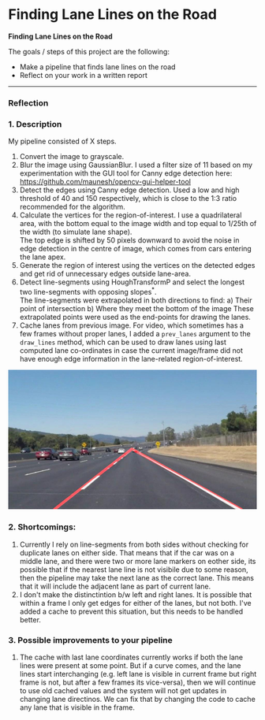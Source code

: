 # **Finding Lane Lines on the Road** 

**Finding Lane Lines on the Road**

The goals / steps of this project are the following:
* Make a pipeline that finds lane lines on the road
* Reflect on your work in a written report


[//]: # (Image References)

[image1]: ./test_images_output/solidWhiteCurve_withLanes.jpg "Lane"

---

### Reflection

### 1. Description

My pipeline consisted of X steps. 

1. Convert the image to grayscale.
2. Blur the image using GaussianBlur. I used a filter size of 11 based on my experimentation with the GUI tool for Canny edge detection here: https://github.com/maunesh/opencv-gui-helper-tool
3. Detect the edges using Canny edge detection. Used a low and high threshold of 40 and 150 respectively, which is close to the 1:3 ratio recommended for the algorithm.
4. Calculate the vertices for the region-of-interest. I use a quadrilateral area, with the bottom equal to the image width and top equal to 1/25th of the width (to simulate lane shape).   
The top edge is shifted by 50 pixels downward to avoid the noise in edge detection in the centre of image, which comes from cars entering the lane apex. 
5. Generate the region of interest using the vertices on the detected edges and get rid of unnecessary edges outside lane-area.
6. Detect line-segments using HoughTransformP and select the longest two line-segments with opposing slopes<sup>*</sup>.  
The line-segments were extrapolated in both directions to find:
a) Their point of intersection
b) Where they meet the bottom of the image
These extrapolated points were used as the end-points for drawing the lanes.
7. Cache lanes from previous image. For video, which sometimes has a few frames without proper lanes, I added a `prev_lanes` argument to the `draw_lines` method, which can be used to draw lanes using last computed lane co-ordinates in case the current image/frame did not have enough edge information in the lane-related region-of-interest.


![alt text][image1]


### 2. Shortcomings:


1. Currently I rely on line-segments from both sides without checking for duplicate lanes on either side. That means that if the car was on a middle lane, and there were two or more lane markers on eother side, its possible that if the nearest lane line is not visibile due to some reason, then the pipeline may take the next lane as the correct lane. This means that it will include the adjacent lane as part of current lane.
2. I don't make the distinctintion b/w left and right lanes. It is possible that within a frame I only get edges for either of the lanes, but not both. I've added a cache to prevent this situation, but this needs to be handled better.


### 3. Possible improvements to your pipeline

 1. The cache with last lane coordinates currently works if both the lane lines were present at some point. But if a curve comes, and the lane lines start interchanging (e.g. left lane is visible in current frame but right frame is not, but after a few frames its vice-versa), then we will continue to use old cached values and the system will not get updates in changing lane directinos. We can fix that by changing the code to cache any lane that is visible in the frame.
